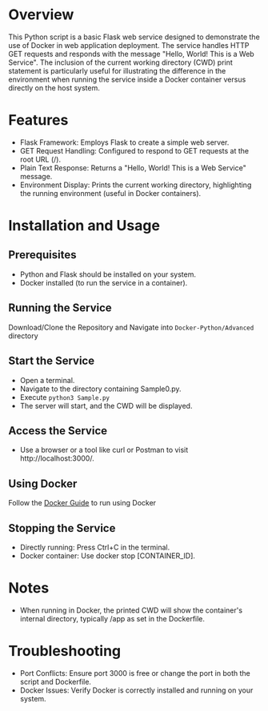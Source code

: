 # Overview

This Python script is a basic Flask web service designed to demonstrate the use of Docker in web application deployment. The service handles HTTP GET requests and responds with the message "Hello, World! This is a Web Service". The inclusion of the current working directory (CWD) print statement is particularly useful for illustrating the difference in the environment when running the service inside a Docker container versus directly on the host system.

# Features

- Flask Framework: Employs Flask to create a simple web server.
- GET Request Handling: Configured to respond to GET requests at the root URL (/).
- Plain Text Response: Returns a "Hello, World! This is a Web Service" message.
- Environment Display: Prints the current working directory, highlighting the running environment (useful in Docker containers).

# Installation and Usage

## Prerequisites

- Python and Flask should be installed on your system.
- Docker installed (to run the service in a container).

## Running the Service

Download/Clone the Repository and Navigate into `Docker-Python/Advanced` directory

## Start the Service

- Open a terminal.
- Navigate to the directory containing Sample0.py.
- Execute `python3 Sample.py`
- The server will start, and the CWD will be displayed.

## Access the Service

- Use a browser or a tool like curl or Postman to visit http://localhost:3000/.

## Using Docker

Follow the [Docker Guide](https://github.com/Jai2501/DockerExamples/blob/main/README.md) to run using Docker

## Stopping the Service

- Directly running: Press Ctrl+C in the terminal.
- Docker container: Use docker stop [CONTAINER_ID].

# Notes

- When running in Docker, the printed CWD will show the container's internal directory, typically /app as set in the Dockerfile.

# Troubleshooting

- Port Conflicts: Ensure port 3000 is free or change the port in both the script and Dockerfile.
- Docker Issues: Verify Docker is correctly installed and running on your system.
